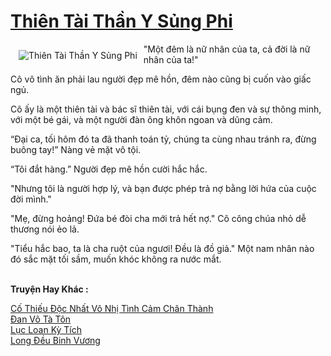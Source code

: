 <a href="https://truyenwiki.net/thien-tai-than-y-sung-phi.35455/" title="Thiên Tài Thần Y Sủng Phi"><h1>Thiên Tài Thần Y Sủng Phi</h1></a><div style="display:table"><img align="right" style="float: left; padding: 10px;" src="https://truyenwiki.net/a/img/str/src/35455.jpg" alt="Thiên Tài Thần Y Sủng Phi">"Một đêm là nữ nhân của ta, cả đời là nữ nhân của ta!"<p></p> Cô vô tình ăn phải lau người đẹp mê hồn, đêm nào cũng bị cuốn vào giấc ngủ.<p></p> Cô ấy là một thiên tài và bác sĩ thiên tài, với cái bụng đen và sự thông minh, với một bé gái, và một người đàn ông khôn ngoan và dũng cảm.<p></p> “Đại ca, tối hôm đó ta đã thanh toán tỷ, chúng ta cùng nhau tránh ra, đừng buông tay!” Nàng vẻ mặt vô tội.<p></p> “Tôi đắt hàng.” Người đẹp mê hồn cười hắc hắc.<p></p> "Nhưng tôi là người hợp lý, và bạn được phép trả nợ bằng lời hứa của cuộc đời mình."<p></p> "Mẹ, đừng hoảng! Đứa bé đòi cha mới trả hết nợ." Cô công chúa nhỏ dễ thương nói ẻo lả.<p></p> "Tiểu hắc bao, ta là cha ruột của ngươi! Đều là đồ giả." Một nam nhân nào đó sắc mặt tối sầm, muốn khóc không ra nước mắt.</div><p><br><b>Truyện Hay Khác :</b></p><a href="https://truyenwiki.net/co-thieu-doc-nhat-vo-nhi-tinh-cam-chan-thanh.35077/" alt="Cố Thiếu Độc Nhất Vô Nhị Tình Cảm Chân Thành">Cố Thiếu Độc Nhất Vô Nhị Tình Cảm Chân Thành</a><br/><a href="https://github.com/nownovels/topcv/tree/master/truyenhay/36946" alt="Đan Võ Tà Tôn">Đan Võ Tà Tôn</a><br/><a href="https://github.com/nownovels/topcv/tree/master/truyenhay/35334" alt="Lục Loan Kỳ Tích">Lục Loan Kỳ Tích</a><br/><a href="https://github.com/nownovels/topcv/tree/master/truyenhay/35067" alt="Long Đều Binh Vương">Long Đều Binh Vương</a><br/>